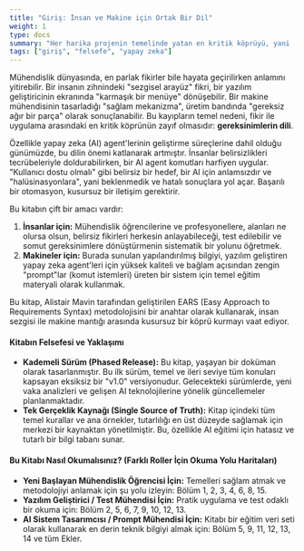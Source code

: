```yaml
---
title: "Giriş: İnsan ve Makine için Ortak Bir Dil"
weight: 1
type: docs
summary: "Her harika projenin temelinde yatan en kritik köprüyü, yani 'gereksinimlerin dilini' ve bu dilin neden yapay zeka çağında her zamankinden daha önemli olduğunu keşfedin."
tags: ["giriş", "felsefe", "yapay zeka"]
---
```


Mühendislik dünyasında, en parlak fikirler bile hayata geçirilirken anlamını yitirebilir. Bir insanın zihnindeki "sezgisel arayüz" fikri, bir yazılım geliştiricinin ekranında "karmaşık bir menüye" dönüşebilir. Bir makine mühendisinin tasarladığı "sağlam mekanizma", üretim bandında "gereksiz ağır bir parça" olarak sonuçlanabilir. Bu kayıpların temel nedeni, fikir ile uygulama arasındaki en kritik köprünün zayıf olmasıdır: **gereksinimlerin dili**.

Özellikle yapay zeka (AI) agent'lerinin geliştirme süreçlerine dahil olduğu günümüzde, bu dilin önemi katlanarak artmıştır. İnsanlar belirsizlikleri tecrübeleriyle doldurabilirken, bir AI agent komutları harfiyen uygular. "Kullanıcı dostu olmalı" gibi belirsiz bir hedef, bir AI için anlamsızdır ve "halüsinasyonlara", yani beklenmedik ve hatalı sonuçlara yol açar. Başarılı bir otomasyon, kusursuz bir iletişim gerektirir.

Bu kitabın çift bir amacı vardır:

1.  **İnsanlar için:** Mühendislik öğrencilerine ve profesyonellere, alanları ne olursa olsun, belirsiz fikirleri herkesin anlayabileceği, test edilebilir ve somut gereksinimlere dönüştürmenin sistematik bir yolunu öğretmek.
2.  **Makineler için:** Burada sunulan yapılandırılmış bilgiyi, yazılım geliştiren yapay zeka agent'leri için yüksek kaliteli ve bağlam açısından zengin "prompt"lar (komut istemleri) üreten bir sistem için temel eğitim materyali olarak kullanmak.

Bu kitap, Alistair Mavin tarafından geliştirilen EARS (Easy Approach to Requirements Syntax) metodolojisini bir anahtar olarak kullanarak, insan sezgisi ile makine mantığı arasında kusursuz bir köprü kurmayı vaat ediyor.

#### Kitabın Felsefesi ve Yaklaşımı

- **Kademeli Sürüm (Phased Release):** Bu kitap, yaşayan bir doküman olarak tasarlanmıştır. Bu ilk sürüm, temel ve ileri seviye tüm konuları kapsayan eksiksiz bir "v1.0" versiyonudur. Gelecekteki sürümlerde, yeni vaka analizleri ve gelişen AI teknolojilerine yönelik güncellemeler planlanmaktadır.
- **Tek Gerçeklik Kaynağı (Single Source of Truth):** Kitap içindeki tüm temel kurallar ve ana örnekler, tutarlılığı en üst düzeyde sağlamak için merkezi bir kaynaktan yönetilmiştir. Bu, özellikle AI eğitimi için hatasız ve tutarlı bir bilgi tabanı sunar.

#### Bu Kitabı Nasıl Okumalısınız? (Farklı Roller İçin Okuma Yolu Haritaları)

- **Yeni Başlayan Mühendislik Öğrencisi İçin:** Temelleri sağlam atmak ve metodolojiyi anlamak için şu yolu izleyin: Bölüm 1, 2, 3, 4, 6, 8, 15.
- **Yazılım Geliştirici / Test Mühendisi İçin:** Pratik uygulama ve test odaklı bir okuma için: Bölüm 2, 5, 6, 7, 9, 10, 12, 13.
- **AI Sistem Tasarımcısı / Prompt Mühendisi İçin:** Kitabı bir eğitim veri seti olarak kullanarak en derin teknik bilgiyi almak için: Bölüm 5, 9, 11, 12, 13, 14 ve tüm Ekler.
